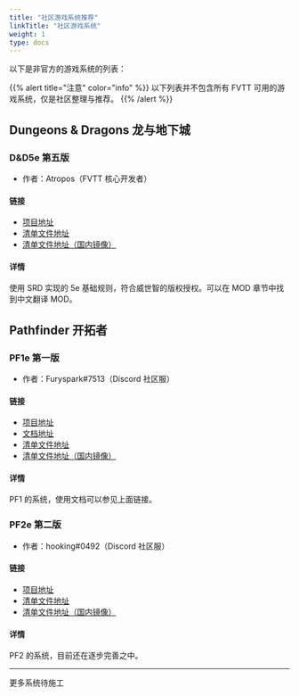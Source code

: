 ```yaml
---
title: "社区游戏系统推荐"
linkTitle: "社区游戏系统"
weight: 1
type: docs
---
```


以下是非官方的游戏系统的列表：

{{% alert title="注意" color="info" %}}
以下列表并不包含所有 FVTT 可用的游戏系统，仅是社区整理与推荐。
{{% /alert %}}


## Dungeons & Dragons 龙与地下城

### D&D5e 第五版
- 作者：Atropos（FVTT 核心开发者）
#### 链接
- [项目地址](https://gitlab.com/foundrynet/dnd5e)
- [清单文件地址](https://gitlab.com/foundrynet/dnd5e/raw/master/system.json)
- [清单文件地址（国内镜像）](https://cdn.sbea.in/gitlab.com/foundrynet/dnd5e/raw/master/system.json)
#### 详情
使用 SRD 实现的 5e 基础规则，符合威世智的版权授权。可以在 MOD 章节中找到中文翻译 MOD。

## Pathfinder 开拓者

### PF1e 第一版
- 作者：Furyspark#7513（Discord 社区服）
#### 链接
- [项目地址](https://gitlab.com/Furyspark/foundryvtt-pathfinder1)
- [文档地址](https://furyspark.gitlab.io/foundryvtt-pathfinder1-doc)
- [清单文件地址](https://gitlab.com/Furyspark/foundryvtt-pathfinder1/-/raw/master/system.json)
- [清单文件地址（国内镜像）](https://cdn.sbea.in/gitlab.com/Furyspark/foundryvtt-pathfinder1/-/raw/master/system.json)
#### 详情
PF1 的系统，使用文档可以参见上面链接。

### PF2e 第二版
- 作者：hooking#0492（Discord 社区服）
#### 链接
- [项目地址](https://gitlab.com/hooking/foundry-vtt---pathfinder-2e)
- [清单文件地址](https://gitlab.com/hooking/foundry-vtt---pathfinder-2e/raw/master/system.json)
- [清单文件地址（国内镜像）](https://cdn.sbea.in/gitlab.com/hooking/foundry-vtt---pathfinder-2e/raw/master/system.json)
#### 详情
PF2 的系统，目前还在逐步完善之中。

---

更多系统待施工